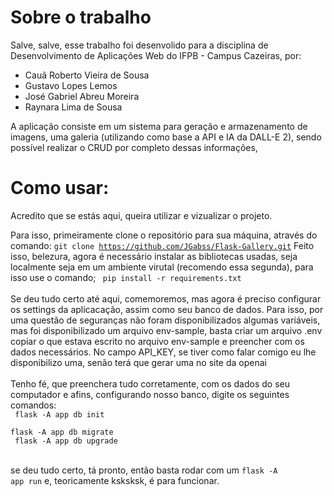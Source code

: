 # Sobre o trabalho
 Salve, salve, esse trabalho foi desenvolido para a disciplina de Desenvolvimento de Aplicações Web do IFPB - Campus Cazeiras, por:
 * Cauã Roberto Vieira de Sousa
 * Gustavo Lopes Lemos 
 * José Gabriel Abreu Moreira
 * Raynara Lima de Sousa
 
 A aplicação consiste em um sistema para geração e armazenamento de imagens, uma galeria (utilizando como base a API e IA da DALL-E 2), sendo possível realizar o CRUD por completo dessas informações,  
 
# Como usar:
 Acredito que se estás aqui, queira utilizar e vizualizar o projeto.
 
 Para isso, primeiramente clone o repositório para sua máquina, através do comando: <code>git clone https://github.com/JGabss/Flask-Gallery.git</code>
 Feito isso, belezura, agora é necessário instalar as bibliotecas usadas, seja localmente seja em um ambiente virutal (recomendo essa segunda), para isso use o comando; <code> pip install -r requirements.txt</code>
 <br>
 <br>
 Se deu tudo certo até aqui, comemoremos, mas agora é preciso configurar os settings da aplicacação, assim como seu banco de dados. Para isso, por uma questão de seguranças não foram disponibilizados algumas variáveis, mas foi disponibilizado um arquivo env-sample, basta criar um arquivo .env copiar o que estava escrito no arquivo env-sample e preencher com os dados necessários.
 No campo API_KEY, se tiver como falar comigo eu lhe disponibilizo uma, senão terá que gerar uma no site da openai
 <br>
 <br>
 Tenho fé, que preenchera tudo corretamente, com os dados do seu computador e afins, configurando  nosso banco, digite os seguintes comandos:
 <br>
 <code> flask -A app db init </code>
 <br>
 <code> flask -A app db migrate </code>
 <br>
 <code> flask -A app db upgrade </code>
 <br>
 
 se deu tudo certo, tá pronto, então basta rodar com um <code>flask -A app run</code> e, teoricamente ksksksk, é para funcionar.
 
